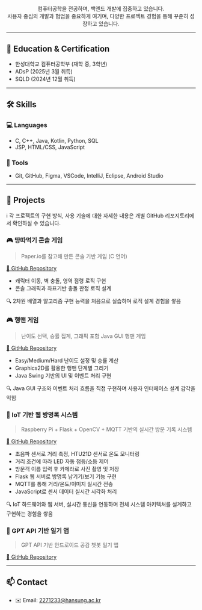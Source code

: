 <h1 align="center"></h1>

<p align="center">
  컴퓨터공학을 전공하며, 백엔드 개발에 집중하고 있습니다.<br>
  사용자 중심의 개발과 협업을 중요하게 여기며, 다양한 프로젝트 경험을 통해 꾸준히 성장하고 있습니다.
</p>

---

## 📌 Education & Certification
- 한성대학교 컴퓨터공학부 (재학 중, 3학년)
- ADsP (2025년 3월 취득)
- SQLD (2024년 12월 취득)

---

## 🛠️ Skills

### 💻 Languages
- C, C++, Java, Kotlin, Python, SQL
- JSP, HTML/CSS, JavaScript

### 🧰 Tools
- Git, GitHub, Figma, VSCode, IntelliJ, Eclipse, Android Studio

---

## 💼 Projects
ℹ️ 각 프로젝트의 구현 방식, 사용 기술에 대한 자세한 내용은 개별 GitHub 리포지토리에서 확인하실 수 있습니다.

### 🎮 땅따먹기 콘솔 게임
> Paper.io를 참고해 만든 콘솔 기반 게임 (C 언어)

[🔗 GitHub Repository](https://github.com/Lim-LiBin/EatTheLandGame)

- 캐릭터 이동, 벽 충돌, 영역 점령 로직 구현
- 콘솔 그래픽과 좌표기반 충돌 판정 로직 설계

🔍 2차원 배열과 알고리즘 구현 능력을 처음으로 실습하며 로직 설계 경험을 쌓음

### 🎮 행맨 게임
> 난이도 선택, 승률 집계, 그래픽 포함 Java GUI 행맨 게임

[🔗 GitHub Repository](https://github.com/Lim-LiBin/Hangman)

-  Easy/Medium/Hard 난이도 설정 및 승률 계산
-  Graphics2D를 활용한 행맨 단계별 그리기
-  Java Swing 기반의 UI 및 이벤트 처리 구현

🔍 Java GUI 구조와 이벤트 처리 흐름을 직접 구현하며 사용자 인터페이스 설계 감각을 익힘

### 📱 IoT 기반 웹 방명록 시스템
> Raspberry Pi + Flask + OpenCV + MQTT 기반의 실시간 방문 기록 시스템

[🔗 GitHub Repository](https://github.com/Lim-LiBin/GuestBook)

- 초음파 센서로 거리 측정, HTU21D 센서로 온도 모니터링
- 거리 조건에 따라 LED 자동 점등/소등 제어
- 방문객 이름 입력 후 카메라로 사진 촬영 및 저장
- Flask 웹 서버로 방명록 남기기/보기 기능 구현
- MQTT를 통해 거리/온도/이미지 실시간 전송
- JavaScript로 센서 데이터 실시간 시각화 처리

🔍 IoT 하드웨어와 웹 서버, 실시간 통신을 연동하며 전체 시스템 아키텍처를 설계하고 구현하는 경험을 쌓음

### 📱 GPT API 기반 일기 앱
> GPT API 기반 안드로이드 공감 챗봇 일기 앱

[🔗 GitHub Repository](https://github.com/Lim-LiBin/Android-Diary-App)

---

  ## 📫 Contact
  - ✉️ Email: 2271233@hansung.ac.kr
    
